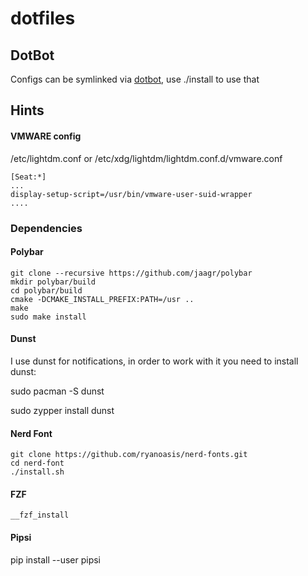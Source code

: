 # dotfiles

## DotBot

  Configs can be symlinked via [dotbot](https://git.io/dotbot), use ./install to use that 

## Hints

#### VMWARE config

/etc/lightdm.conf or /etc/xdg/lightdm/lightdm.conf.d/vmware.conf

	[Seat:*]
	...
	display-setup-script=/usr/bin/vmware-user-suid-wrapper
	....

### Dependencies

#### Polybar

	git clone --recursive https://github.com/jaagr/polybar
	mkdir polybar/build
	cd polybar/build
	cmake -DCMAKE_INSTALL_PREFIX:PATH=/usr ..
	make
	sudo make install

#### Dunst

I use dunst for notifications, in order to work with it you need to install dunst:

  sudo pacman -S dunst
  
  sudo zypper install dunst

#### Nerd Font

	git clone https://github.com/ryanoasis/nerd-fonts.git
	cd nerd-font
	./install.sh

#### FZF

	__fzf_install

#### Pipsi
  
  pip install --user pipsi
